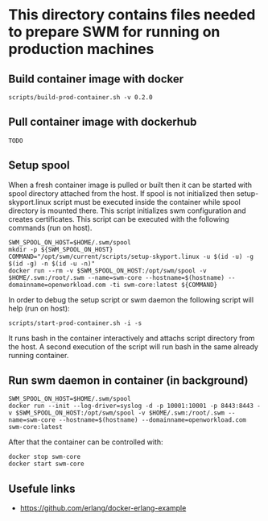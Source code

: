 This directory contains files needed to prepare SWM for running on production machines
======================================================================================

Build container image with docker
---------------------------------

```console
scripts/build-prod-container.sh -v 0.2.0
```

Pull container image with dockerhub
---------------------------------

```console
TODO
```

Setup spool
-----------

When a fresh container image is pulled or built then it can be started with spool directory attached from the host. If spool is not initialized then setup-skyport.linux script must be executed inside
the container while spool directory is mounted there. This script initializes swm configuration and creates certificates. This script can be executed with the following commands (run on host).

```console
SWM_SPOOL_ON_HOST=$HOME/.swm/spool
mkdir -p ${SWM_SPOOL_ON_HOST}
COMMAND="/opt/swm/current/scripts/setup-skyport.linux -u $(id -u) -g $(id -g) -n $(id -u -n)"
docker run --rm -v $SWM_SPOOL_ON_HOST:/opt/swm/spool -v $HOME/.swm:/root/.swm --name=swm-core --hostname=$(hostname) --domainname=openworkload.com -ti swm-core:latest ${COMMAND}
```

In order to debug the setup script or swm daemon the following script will help (run on host):

```console
scripts/start-prod-container.sh -i -s
```

It runs bash in the container interactively and attachs script directory from the host. A second execution of the script will run bash in the same already running container.

Run swm daemon in container (in background)
-------------------------------------------

```console
SWM_SPOOL_ON_HOST=$HOME/.swm/spool
docker run --init --log-driver=syslog -d -p 10001:10001 -p 8443:8443 -v $SWM_SPOOL_ON_HOST:/opt/swm/spool -v $HOME/.swm:/root/.swm --name=swm-core --hostname=$(hostname) --domainname=openworkload.com swm-core:latest
```

After that the container can be controlled with:
```console
docker stop swm-core
docker start swm-core
```

Usefule links
-------------

* https://github.com/erlang/docker-erlang-example
